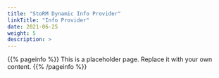 ```yaml
---
title: "StoRM Dynamic Info Provider"
linkTitle: "Info Provider"
date: 2021-06-25
weight: 5
description: >
---
```


{{% pageinfo %}}
This is a placeholder page. Replace it with your own content.
{{% /pageinfo %}}

